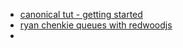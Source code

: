 - [canonical tut - getting started](https://redwoodjs.com/)
- [ryan chenkie queues with redwoodjs](https://ryanchenkie.com/blog/how-to-use-queues-with-redwoodjs)
- 